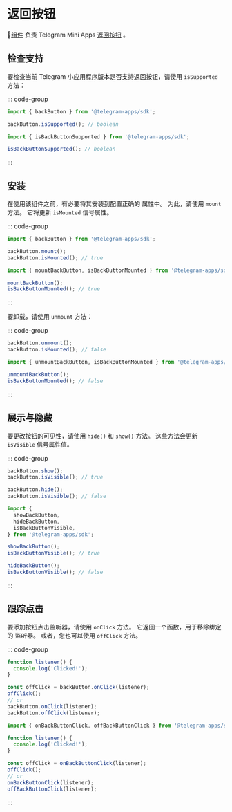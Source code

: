 # 返回按钮

💠[组件](../scopes.md) 负责 Telegram Mini
Apps [返回按钮](../../../../platform/back-button.md) 。

## 检查支持

要检查当前 Telegram 小应用程序版本是否支持返回按钮，请使用
`isSupported` 方法：

::: code-group

```ts [Variable]
import { backButton } from '@telegram-apps/sdk';

backButton.isSupported(); // boolean
```

```ts [Functions]
import { isBackButtonSupported } from '@telegram-apps/sdk';

isBackButtonSupported(); // boolean
```

:::

## 安装

在使用该组件之前，有必要将其安装到配置正确的
属性中。 为此，请使用 `mount` 方法。 它将更新 `isMounted` 信号属性。

::: code-group

```ts [Variable]
import { backButton } from '@telegram-apps/sdk';

backButton.mount();
backButton.isMounted(); // true
```

```ts [Functions]
import { mountBackButton, isBackButtonMounted } from '@telegram-apps/sdk';

mountBackButton();
isBackButtonMounted(); // true
```

:::

要卸载，请使用 `unmount` 方法：

::: code-group

```ts [Variable]
backButton.unmount();
backButton.isMounted(); // false
```

```ts [Functions]
import { unmountBackButton, isBackButtonMounted } from '@telegram-apps/sdk';

unmountBackButton();
isBackButtonMounted(); // false
```

:::

## 展示与隐藏

要更改按钮的可见性，请使用 `hide()` 和 `show()` 方法。 这些方法会更新
`isVisible` 信号属性值。

::: code-group

```ts [Variable]
backButton.show();
backButton.isVisible(); // true

backButton.hide();
backButton.isVisible(); // false
```

```ts [Functions]
import {
  showBackButton,
  hideBackButton,
  isBackButtonVisible,
} from '@telegram-apps/sdk';

showBackButton();
isBackButtonVisible(); // true

hideBackButton();
isBackButtonVisible(); // false
```

:::

## 跟踪点击

要添加按钮点击监听器，请使用 `onClick` 方法。 它返回一个函数，用于移除绑定的
监听器。 或者，您也可以使用 `offClick` 方法。

::: code-group

```ts [Variable]
function listener() {
  console.log('Clicked!');
}

const offClick = backButton.onClick(listener);
offClick();
// or
backButton.onClick(listener);
backButton.offClick(listener);
```

```ts [Functions]
import { onBackButtonClick, offBackButtonClick } from '@telegram-apps/sdk';

function listener() {
  console.log('Clicked!');
}

const offClick = onBackButtonClick(listener);
offClick();
// or
onBackButtonClick(listener);
offBackButtonClick(listener);
```

:::
